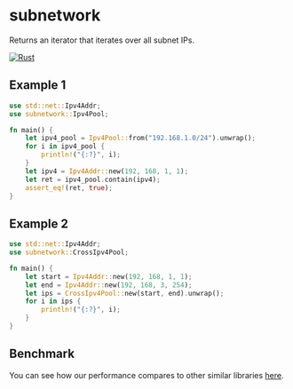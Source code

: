 # subnetwork

Returns an iterator that iterates over all subnet IPs.

[![Rust](https://github.com/rikonaka/subnetwork-rs/actions/workflows/rust.yml/badge.svg?branch=main)](https://github.com/rikonaka/subnetwork-rs/actions/workflows/rust.yml)

## Example 1

```rust
use std::net::Ipv4Addr;
use subnetwork::Ipv4Pool;

fn main() {
    let ipv4_pool = Ipv4Pool::from("192.168.1.0/24").unwrap();
    for i in ipv4_pool {
        println!("{:?}", i);
    }
    let ipv4 = Ipv4Addr::new(192, 168, 1, 1);
    let ret = ipv4_pool.contain(ipv4);
    assert_eq!(ret, true);
}
```

## Example 2

```rust
use std::net::Ipv4Addr;
use subnetwork::CrossIpv4Pool;

fn main() {
    let start = Ipv4Addr::new(192, 168, 1, 1);
    let end = Ipv4Addr::new(192, 168, 3, 254);
    let ips = CrossIpv4Pool::new(start, end).unwrap();
    for i in ips {
        println!("{:?}", i);
    }
}
```

## Benchmark

You can see how our performance compares to other similar libraries [here](./benches/README.md).
